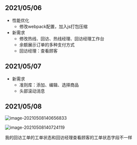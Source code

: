 ## 2021/05/06

- 性能优化
  - 修改webpack配置，加入js打包压缩
- 新需求
  - 修改热线、回访、热线经理、回访经理工作台
  - 余额展示订单的多种支付方式
  - 回访经理：查看顾客

## 2021/05/07

- 新需求
  - 准则库：添加、编辑、选择商品
  - 头部滚动消息

## 2021/05/08











![image-20210508140656833](https://gitee.com/wu_kang0718/image/raw/master//20210508140708763.png)

![image-20210508140724119](https://gitee.com/wu_kang0718/image/raw/master//20210508140724914.png)

我的回访工单的工单状态和回访经理查看顾客的工单状态字段不一样